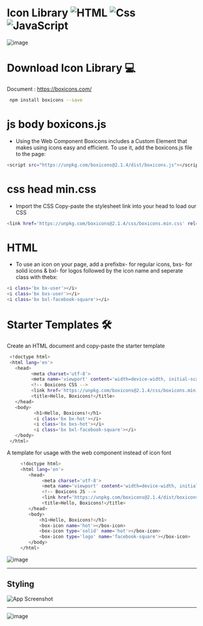 
#   Icon Library   <img alt="HTML" src="https://camo.githubusercontent.com/7c61cf24e35e3840a10b91b8510a5b02eb188d5e0f255db135ca6dca9d7e26df/68747470733a2f2f696d672e736869656c64732e696f2f62616467652f48544d4c2d4533344632363f6c6f676f3d68746d6c35266c6f676f436f6c6f723d7768697465267374796c653d666c6174" data-canonical-src="https://img.shields.io/badge/HTML-E34F26?logo=html5&amp;logoColor=white&amp;style=flat" style="max-width: 100%;"> <img alt="Css" src="https://camo.githubusercontent.com/ce6baf5ffef52faec6917ad2a2fa7e3c11252b891a16b419019b30b7ebfeefe0/68747470733a2f2f696d672e736869656c64732e696f2f62616467652f4353532d3135373242363f6c6f676f3d63737333266c6f676f436f6c6f723d7768697465267374796c653d666c6174" data-canonical-src="https://img.shields.io/badge/CSS-1572B6?logo=css3&amp;logoColor=white&amp;style=flat" style="max-width: 100%;"> <img alt="JavaScript" src="https://camo.githubusercontent.com/88bc7ef2e79a698a55b02b2bc222ea72279f587373920146759027cb72618189/68747470733a2f2f696d672e736869656c64732e696f2f62616467652f4a6176615363726970742d4637444631453f6c6f676f3d6a617661736372697074266c6f676f436f6c6f723d7768697465267374796c653d666c6174" data-canonical-src="https://img.shields.io/badge/JavaScript-F7DF1E?logo=javascript&amp;logoColor=white&amp;style=flat" style="max-width: 100%;">

![image](https://user-images.githubusercontent.com/94997828/196003125-0532b802-012c-4135-8e8f-3af4e52d68d4.png)

#  Download Icon Library  💻 

Document : https://boxicons.com/

```bash
 npm install boxicons --save
```
   
# js body boxicons.js 

- Using the Web Component
Boxicons includes a Custom Element that makes using icons easy and efficient. To use it, add the boxicons.js file to the page:

```bash
<script src="https://unpkg.com/boxicons@2.1.4/dist/boxicons.js"></script>
```

# css head min.css

- Import the CSS
Copy-paste the stylesheet link into your head to load our CSS

```bash
<link href='https://unpkg.com/boxicons@2.1.4/css/boxicons.min.css' rel='stylesheet'>
```

# HTML
- To use an icon on your page, add a prefixbx- for regular icons, bxs- for solid icons & bxl- for logos followed by the icon name and seperate class with thebx:

```bash
<i class='bx bx-user'></i>
<i class='bx bxs-user'></i>
<i class='bx bxl-facebook-square'></i>
```

# Starter Templates 🛠

Create an HTML document and copy-paste the starter template

```bash
 <!doctype html>
 <html lang='en'>
   <head>
         <meta charset='utf-8'>
         <meta name='viewport' content='width=device-width, initial-scale=1, shrink-to-fit=no'>
         <!-- Boxicons CSS -->
         <link href='https://unpkg.com/boxicons@2.1.4/css/boxicons.min.css' rel='stylesheet'>
         <title>Hello, Boxicons!</title>
   </head>
   <body>
          <h1>Hello, Boxicons!</h1>
          <i class='bx bx-hot'></i>
          <i class='bx bxs-hot'></i>
          <i class='bx bxl-facebook-square'></i>
   </body>
 </html>
```

A template for usage with the web component instead of icon font


```bash
     <!doctype html>
     <html lang='en'>
        <head>
             <meta charset='utf-8'>
             <meta name='viewport' content='width=device-width, initial-scale=1, shrink-to-fit=no'>
             <!-- Boxicons JS -->
             <link href='https://unpkg.com/boxicons@2.1.4/dist/boxicons.js' rel='stylesheet'>
             <title>Hello, Boxicons!</title>
        </head>
        <body>
            <h1>Hello, Boxicons!</h1>
            <box-icon name='hot'></box-icon>
            <box-icon type='solid' name='hot'></box-icon>
            <box-icon type='logo' name='facebook-square'></box-icon>
        </body>
     </html>
```

![image](https://user-images.githubusercontent.com/94997828/196004357-bd10eeee-2f0f-4a97-acc6-7a51e9f405e2.png)


----------------------------------------------------------
## Styling

![App Screenshot](https://user-images.githubusercontent.com/94997828/196004280-eb2d8df9-5b10-4bc0-a60d-a7f9b8a41234.png)

----------------------------------------------------

![image](https://user-images.githubusercontent.com/94997828/196004327-349a4603-c53a-4cbd-b787-82866a1c89e2.png)

